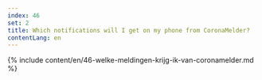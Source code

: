 ```yaml
---
index: 46
set: 2
title: Which notifications will I get on my phone from CoronaMelder?
contentLang: en
---
```

{% include content/en/46-welke-meldingen-krijg-ik-van-coronamelder.md %}
